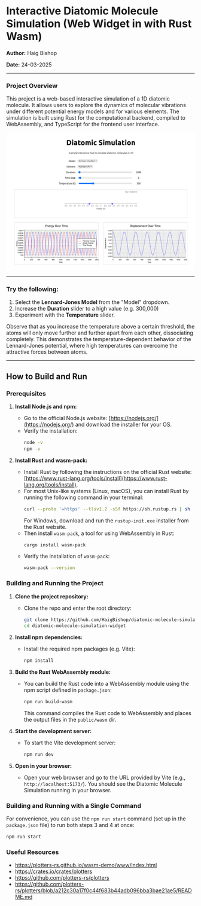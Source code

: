 # Interactive Diatomic Molecule Simulation (Web Widget in with Rust Wasm)
**Author:** Haig Bishop

**Date:** 24-03-2025

---

### Project Overview

This project is a web-based interactive simulation of a 1D diatomic molecule. It allows users to explore the dynamics of molecular vibrations under different potential energy models and for various elements. The simulation is built using Rust for the computational backend, compiled to WebAssembly, and TypeScript for the frontend user interface.

![Screen Capture](res/screen_capture.png)

---

### Try the following:

1.  Select the **Lennard-Jones Model** from the "Model" dropdown.
2.  Increase the **Duration** slider to a high value (e.g. 300,000)
3.  Experiment with the **Temperature** slider. 

Observe that as you increase the temperature above a certain threshold, the atoms will only move further and further apart from each other, dissociating completely. This demonstrates the temperature-dependent behavior of the Lennard-Jones potential, where high temperatures can overcome the attractive forces between atoms.

---


## How to Build and Run

### Prerequisites

1.  **Install Node.js and npm:**
    -   Go to the official Node.js website: [https://nodejs.org/](https://nodejs.org/) and download the installer for your OS.
    -   Verify the installation:
        ```bash
        node -v
        npm -v
        ```

2.  **Install Rust and wasm-pack:**
    -   Install Rust by following the instructions on the official Rust website: [https://www.rust-lang.org/tools/install](https://www.rust-lang.org/tools/install).
    -   For most Unix-like systems (Linux, macOS), you can install Rust by running the following command in your terminal:
        ```bash
        curl --proto '=https' --tlsv1.2 -sSf https://sh.rustup.rs | sh
        ```
        For Windows, download and run the `rustup-init.exe` installer from the Rust website.
    -   Then install `wasm-pack`, a tool for using WebAssembly in Rust:
        ```bash
        cargo install wasm-pack
        ```
    -   Verify the installation of `wasm-pack`:
        ```bash
        wasm-pack --version
        ```

### Building and Running the Project

1.  **Clone the project repository:**
    -   Clone the repo and enter the root directory:
        ```bash
        git clone https://github.com/HaigBishop/diatomic-molecule-simulation-widget.git
        cd diatomic-molecule-simulation-widget
        ```

2.  **Install npm dependencies:**
    -   Install the required npm packages (e.g. Vite):
        ```bash
        npm install
        ```

3.  **Build the Rust WebAssembly module:**
    -   You can build the Rust code into a WebAssembly module using the npm script defined in `package.json`:
        ```bash
        npm run build-wasm
        ```
        This command compiles the Rust code to WebAssembly and places the output files in the `public/wasm` dir.

4.  **Start the development server:**
    -   To start the Vite development server:
        ```bash
        npm run dev
        ```

5.  **Open in your browser:**
    -   Open your web browser and go to the URL provided by Vite (e.g., `http://localhost:5173/`). You should see the Diatomic Molecule Simulation running in your browser.

### Building and Running with a Single Command

For convenience, you can use the `npm run start` command (set up in the `package.json` file) to run both steps 3 and 4 at once:
```bash
npm run start
```


### Useful Resources

 - https://plotters-rs.github.io/wasm-demo/www/index.html
 - https://crates.io/crates/plotters
 - https://github.com/plotters-rs/plotters
 - https://github.com/plotters-rs/plotters/blob/a212c30a17f0c44f683b44adb096bba3bae21ae5/README.md
